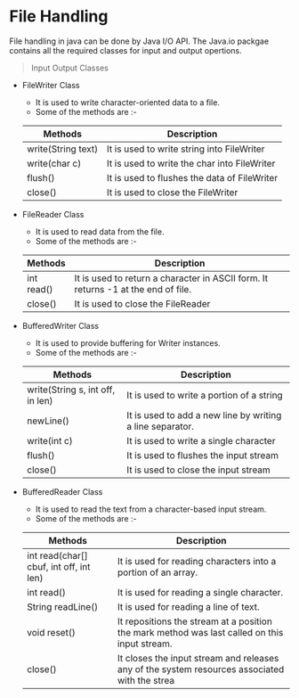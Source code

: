 # File Handling

File handling in java can be done by Java I/O API. The Java.io packgae contains all the required classes for input and output opertions.

>Input Output Classes

- FileWriter Class
	- It is used to write character-oriented data to a file.
	- Some of the methods are :-

	| Methods   |    Description  |
	| ----------|-----------------|
	| write(String text) | It is used to write string into FileWriter |
	| write(char c) | It is used to write the char into FileWriter |
	| flush() | It is used to flushes the data of FileWriter |
	| close() | It is used to close the FileWriter |

- FileReader Class
	- It is used to read data from the file.
	- Some of the methods are :-

	| Methods   |    Description  |
	| ----------|-----------------|
	| int read() | It is used to return a character in ASCII form. It returns -1 at the end of file. |
	| close() | It is used to close the FileReader |

- BufferedWriter Class
	- It is used to provide buffering for Writer instances.
	- Some of the methods are :-

	| Methods   |    Description  |
	| ----------|-----------------|
	| write(String s, int off, in len) | It is used to write a portion of a string |
	| newLine() | It is used to add a new line by writing a line separator. |
	| write(int c) | It is used to write a single character |
	| flush() | It is used to flushes the input stream |
	| close() | It is used to close the input stream |

- BufferedReader Class
	- It is used to read the text from a character-based input stream.
	- Some of the methods are :-

	| Methods   |    Description  |
	| ----------|-----------------|
	| int read(char[] cbuf, int off, int len) | It is used for reading characters into a portion of an array.|
	| int read() | It is used for reading a single character. |
	| String readLine()	 | It is used for reading a line of text. |
	| void reset() | 	It repositions the stream at a position the mark method was last called on this input stream. |
	| close() | It closes the input stream and releases any of the system resources associated with the strea
